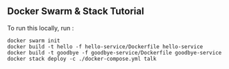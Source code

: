 ## Docker Swarm & Stack Tutorial

To run this locally, run :

```
docker swarm init
docker build -t hello -f hello-service/Dockerfile hello-service
docker build -t goodbye -f goodbye-service/Dockerfile goodbye-service
docker stack deploy -c ./docker-compose.yml talk
```